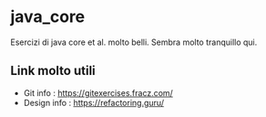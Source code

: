 # java_core

Esercizi di java core et al. molto belli.
Sembra molto tranquillo qui.

## Link molto utili 
- Git info : https://gitexercises.fracz.com/
- Design info : https://refactoring.guru/